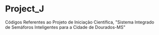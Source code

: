 # Project_J
Códigos Referentes ao Projeto de Iniciação Científica, "Sistema Integrado de Semáforos Inteligentes para a Cidade de Dourados-MS"

